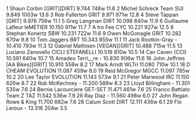   1  Shaun Corbin  [GRIT][DIRT]  9.744    748w  11.6
  2  Michel Schreck  Team SUI  9.849    1003w  13.6
  3  Rob Fullerton  GRIT  9.971    971w  12.8
  4  Steve Tappan  [GRIT]  9.976    756w  11.1
  5  Greg Langman  DIRT  10.098    840w  11.9
  6  Guillaume Lafleur  leMETIER  10.150    911w  11.7
  7  A tro Fee  CYC  10.221    927w  12.5
  8  Stephan Konertz  SBW  10.231    722w  11.6
  9  Owen McGonagle  GRIT  10.282    670w  9.8
 10  Tom Jaggers  BRT  10.343    855w  11.1
 11  Jack Rootkin-Gray  -  10.410    793w  11.3
 12  Gabriel Mathisen  [VEGAN][GRIT]  10.488    715w  11.5
 13  Luciano Zanovello  CICLI STEFANELLI  10.518    810w  10.5
 14  Cav Caven  (CCI)    10.591    640w  10.7
 15  Amadeo Terri__re  -  10.830    906w  11.6
 16  John Jeffries  [AA Bikes][GRIT]  10.910    558w  8.2
 17  Mark Arndt  WLTri  11.080    710w  10.1
 18  D CHEAM  EVOLUTION  11.087    459w  8.0
 19  Reid McGregor  MGCC  11.097    785w  10.2
 20  Lee Taylor  EVOLUTION  11.143    573w  9.1
 21  Peter Marwood  IRC  11.150    626w  8.7
 22  Rob McKechney  -  11.200    589w  8.3
 23  Lloyd Billingham  -  11.301    535w  7.6
 24  Bernie Lacourciere  GET-SET  11.471    461w  7.6
 25  Franco Battiato  Team Z TAZ  11.542    536w  7.9
 26  Ray Diaz  -  11.560    498w  6.0
 27  John Regan  Rowe & King  11.700    682w  7.6
 28  Calum Scott  DIRT  12.111    436w  6.1
 29  Flo Leroux  -  13.316    204w  3.5
